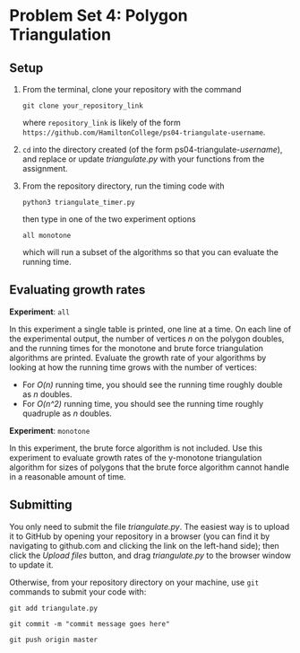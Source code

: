 # Problem Set 4: Polygon Triangulation

## Setup

1. From the terminal, clone your repository with the command

    `git clone your_repository_link`

    where `repository_link` is likely of the form ```https://github.com/HamiltonCollege/ps04-triangulate-username```.

2. `cd` into the directory created (of the form ps04-triangulate-*username*), and replace or update *triangulate.py* with your functions from the assignment.

3. From the repository directory, run the timing code with 

    `python3 triangulate_timer.py`

    then type in one of the two experiment options

    `all monotone`

    which will run a subset of the algorithms so that you can evaluate the running time.

## Evaluating growth rates

**Experiment**: `all`

In this experiment a single table is printed, one line at a time. On each line of the experimental output, the number of vertices *n* on the polygon doubles, and the running times for the monotone and brute force triangulation algorithms are printed. Evaluate the growth rate of your algorithms by looking at how the running time grows with the number of vertices:

- For *O(n)* running time, you should see the running time roughly double as *n* doubles.
- For *O(n^2)* running time, you should see the running time roughly quadruple as *n* doubles.

**Experiment**: `monotone`

In this experiment, the brute force algorithm is not included. Use this experiment to evaluate growth rates of the y-monotone triangulation algorithm for sizes of polygons that the brute force algorithm cannot handle in a reasonable amount of time.

## Submitting

You only need to submit the file *triangulate.py*. The easiest way is to upload it to GitHub by opening your repository in a browser (you can find it by navigating to github.com and clicking the link on the left-hand side); then click the *Upload files* button, and drag *triangulate.py* to the browser window to update it.

Otherwise, from your repository directory on your machine, use `git` commands to submit your code with: 

`git add triangulate.py`

`git commit -m "commit message goes here"`

`git push origin master`
